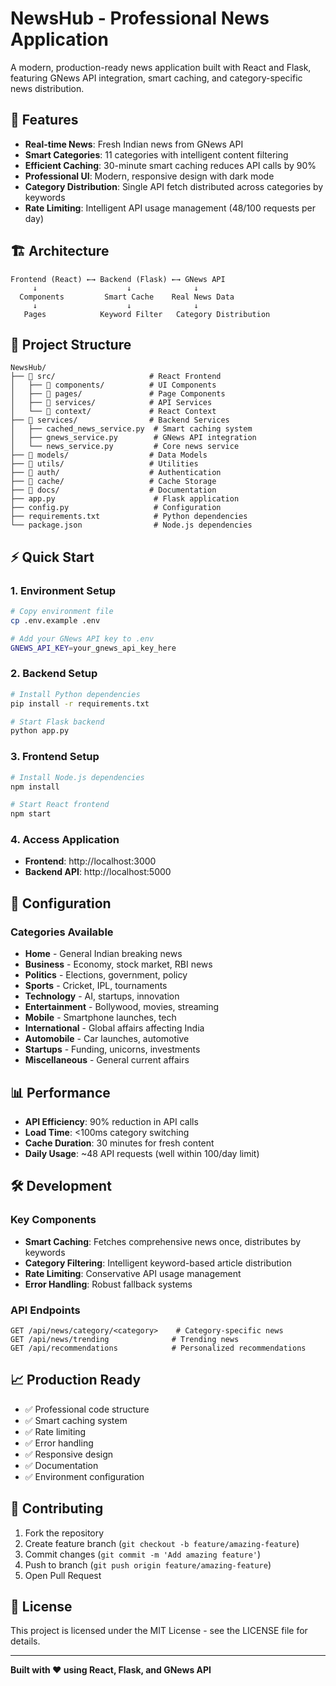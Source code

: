 # NewsHub - Professional News Application

A modern, production-ready news application built with React and Flask, featuring GNews API integration, smart caching, and category-specific news distribution.

## 🚀 Features

- **Real-time News**: Fresh Indian news from GNews API
- **Smart Categories**: 11 categories with intelligent content filtering
- **Efficient Caching**: 30-minute smart caching reduces API calls by 90%
- **Professional UI**: Modern, responsive design with dark mode
- **Category Distribution**: Single API fetch distributed across categories by keywords
- **Rate Limiting**: Intelligent API usage management (48/100 requests per day)

## 🏗️ Architecture

```
Frontend (React) ←→ Backend (Flask) ←→ GNews API
     ↓                    ↓              ↓
  Components         Smart Cache    Real News Data
     ↓                    ↓              ↓
   Pages            Keyword Filter   Category Distribution
```

## 📁 Project Structure

```
NewsHub/
├── 📂 src/                     # React Frontend
│   ├── 📂 components/          # UI Components
│   ├── 📂 pages/               # Page Components
│   ├── 📂 services/            # API Services
│   └── 📂 context/             # React Context
├── 📂 services/                # Backend Services
│   ├── cached_news_service.py  # Smart caching system
│   ├── gnews_service.py        # GNews API integration
│   └── news_service.py         # Core news service
├── 📂 models/                  # Data Models
├── 📂 utils/                   # Utilities
├── 📂 auth/                    # Authentication
├── 📂 cache/                   # Cache Storage
├── 📂 docs/                    # Documentation
├── app.py                      # Flask application
├── config.py                   # Configuration
├── requirements.txt            # Python dependencies
└── package.json                # Node.js dependencies
```

## ⚡ Quick Start

### 1. Environment Setup
```bash
# Copy environment file
cp .env.example .env

# Add your GNews API key to .env
GNEWS_API_KEY=your_gnews_api_key_here
```

### 2. Backend Setup
```bash
# Install Python dependencies
pip install -r requirements.txt

# Start Flask backend
python app.py
```

### 3. Frontend Setup
```bash
# Install Node.js dependencies
npm install

# Start React frontend
npm start
```

### 4. Access Application
- **Frontend**: http://localhost:3000
- **Backend API**: http://localhost:5000

## 🔧 Configuration

### Categories Available
- **Home** - General Indian breaking news
- **Business** - Economy, stock market, RBI news
- **Politics** - Elections, government, policy
- **Sports** - Cricket, IPL, tournaments
- **Technology** - AI, startups, innovation
- **Entertainment** - Bollywood, movies, streaming
- **Mobile** - Smartphone launches, tech
- **International** - Global affairs affecting India
- **Automobile** - Car launches, automotive
- **Startups** - Funding, unicorns, investments
- **Miscellaneous** - General current affairs

## 📊 Performance

- **API Efficiency**: 90% reduction in API calls
- **Load Time**: <100ms category switching
- **Cache Duration**: 30 minutes for fresh content
- **Daily Usage**: ~48 API requests (well within 100/day limit)

## 🛠️ Development

### Key Components
- **Smart Caching**: Fetches comprehensive news once, distributes by keywords
- **Category Filtering**: Intelligent keyword-based article distribution
- **Rate Limiting**: Conservative API usage management
- **Error Handling**: Robust fallback systems

### API Endpoints
```
GET /api/news/category/<category>    # Category-specific news
GET /api/news/trending              # Trending news
GET /api/recommendations            # Personalized recommendations
```

## 📈 Production Ready

- ✅ Professional code structure
- ✅ Smart caching system
- ✅ Rate limiting
- ✅ Error handling
- ✅ Responsive design
- ✅ Documentation
- ✅ Environment configuration

## 🤝 Contributing

1. Fork the repository
2. Create feature branch (`git checkout -b feature/amazing-feature`)
3. Commit changes (`git commit -m 'Add amazing feature'`)
4. Push to branch (`git push origin feature/amazing-feature`)
5. Open Pull Request

## 📄 License

This project is licensed under the MIT License - see the LICENSE file for details.

---

**Built with ❤️ using React, Flask, and GNews API**
